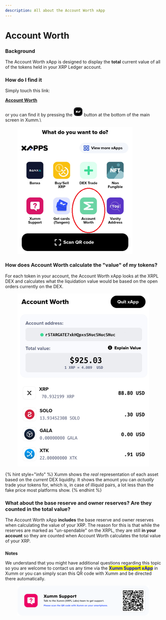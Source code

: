 ```yaml
---
description: All about the Account Worth xApp
---
```


# Account Worth

### **Background**

The Account Worth xApp is designed to display the **total** current value of all of the tokens held in your XRP Ledger account.&#x20;

### **How do I find it**

Simply touch this link:

[**Account Worth**](https://xumm.app/detect/xapp:xumm.accountworth)

or you can find it by pressing the <img src="../../.gitbook/assets/image (2) (5) (1).png" alt="" data-size="line"> button at the bottom of the main screen in Xumm.\


<figure><img src="../../.gitbook/assets/Account Worth - xApp - 1.png" alt=""><figcaption></figcaption></figure>

### **How does Account Worth calculate the "value" of my tokens?**

For each token in your account, the Account Worth xApp looks at the XRPL DEX and calculates what the liquidation value would be based on the open orders currently on the DEX.  &#x20;

<figure><img src="../../.gitbook/assets/Account Worth - xApp - 2.png" alt=""><figcaption></figcaption></figure>

{% hint style="info" %}
Xumm shows the _real_ representation of each asset based on the _current_ DEX liquidity. It shows the amount you can _actually_ trade your tokens for, which is, in case of illiquid pairs, a lot less than the fake price most platforms show.&#x20;
{% endhint %}

### **What about the base reserve and owner reserves? Are they counted in the total value?**

The Account Worth xApp **includes** the base reserve and owner reserves when calculating the value of your XRP.  The reason for this is that while the reserves are marked as "un-spendable" on the XRPL, they are still **in your account** so they are counted when Account Worth calculates the total value of your XRP. &#x20;

###

**Notes**

We understand that you might have additional questions regarding this topic so you are welcome to contact us any time via the <mark style="color:blue;">**Xumm Support xApp**</mark> in Xumm or you can simply scan this QR code with Xumm and be directed there automatically.

<figure><img src="../../.gitbook/assets/Support banner Xumm.png" alt=""><figcaption></figcaption></figure>
